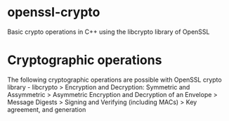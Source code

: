# openssl-crypto
Basic crypto operations in C++ using the libcrypto library of OpenSSL

# Cryptographic operations
The following cryptographic operations are possible with OpenSSL crypto library - libcrypto
    > Encryption and Decryption: Symmetric and Assymmetric
    > Asymmetric Encryption and Decryption of an Envelope
    > Message Digests
    > Signing and Verifying (including MACs)
    > Key agreement, and generation
